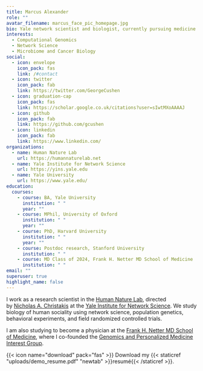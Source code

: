 ```yaml
---
title: Marcus Alexander
role: ""
avatar_filename: marcus_face_pic_homepage.jpg
bio: Yale network scientist and biologist, currently pursuing medicine and genomics.
interests:
  - Computational Genomics
  - Network Science
  - Microbiome and Cancer Biology
social:
  - icon: envelope
    icon_pack: fas
    link: /#contact
  - icon: twitter
    icon_pack: fab
    link: https://twitter.com/GeorgeCushen
  - icon: graduation-cap
    icon_pack: fas
    link: https://scholar.google.co.uk/citations?user=sIwtMXoAAAAJ
  - icon: github
    icon_pack: fab
    link: https://github.com/gcushen
  - icon: linkedin
    icon_pack: fab
    link: https://www.linkedin.com/
organizations:
  - name: Human Nature Lab
    url: https://humannaturelab.net
  - name: Yale Institute for Network Science
    url: https://yins.yale.edu
  - name: Yale University
    url: https://www.yale.edu/
education:
  courses:
    - course: BA, Yale University
      institution: " "
      year: ""
    - course: MPhil, University of Oxford
      institution: " "
      year: ""
    - course: PhD, Harvard University
      institution: " "
      year: ""
    - course: Postdoc research, Stanford University
      institution: " "
    - course: MD Class of 2024, Frank H. Netter MD School of Medicine
      institution: " "
email: ""
superuser: true
highlight_name: false
---
```

I work as a research scientist in the [Human Nature Lab](https://humannaturelab.net/), directed by [Nicholas A. Christakis](https://nicholaschristakis.net/) at the [Yale Institute for Network Science](https://yins.yale.edu/). We study biology of human sociality using network science, population genetics, behavioral experiments, and field randomized controlled trials.

I am also studying to become a physician at the [Frank H. Netter MD School of Medicine](https://www.qu.edu/schools/medicine/), where I co-founded the [Genomics and Personalized Medicine Interest Group](https://netgene.ghost.io/).

{{< icon name="download" pack="fas" >}} Download my {{< staticref "uploads/demo_resume.pdf" "newtab" >}}resumé{{< /staticref >}}.